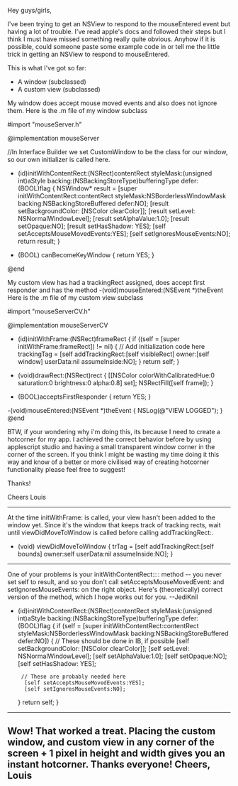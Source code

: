 

Hey guys/girls,

I've been trying to get an NSView to respond to the mouseEntered event but having a lot of trouble. I've read apple's docs and followed their steps but I think I must have missed something really quite obvious. Anyhow if it is possible, could someone paste some example code in or tell me the little trick in getting an NSView to respond to mouseEntered.

This is what I've got so far:


* A window (subclassed)
* A custom view (subclassed)


My window does accept mouse moved events and also does not ignore them.
Here is the .m file of my window subclass

    
#import "mouseServer.h"

@implementation mouseServer

//In Interface Builder we set CustomWindow to be the class for our window, so our own initializer is called here.
- (id)initWithContentRect:(NSRect)contentRect styleMask:(unsigned int)aStyle backing:(NSBackingStoreType)bufferingType defer:(BOOL)flag {
    NSWindow* result = [super initWithContentRect:contentRect styleMask:NSBorderlessWindowMask backing:NSBackingStoreBuffered defer:NO];
    [result setBackgroundColor: [NSColor clearColor]];
    [result setLevel: NSNormalWindowLevel];
    [result setAlphaValue:1.0];
    [result setOpaque:NO];
    [result setHasShadow: YES];
  	[self setAcceptsMouseMovedEvents:YES];
	[self setIgnoresMouseEvents:NO];
	return result;
}

- (BOOL) canBecomeKeyWindow
{
    return YES;
}

@end


My custom view has had a trackingRect assigned, does accept first responder and has the method -(void)mouseEntered:(NSEvent *)theEvent
Here is the .m file of my custom view subclass

    
#import "mouseServerCV.h"

@implementation mouseServerCV

- (id)initWithFrame:(NSRect)frameRect
{
	if ((self = [super initWithFrame:frameRect]) != nil) {
		// Add initialization code here
	trackingTag = [self addTrackingRect:[self visibleRect] owner:[self window] userData:nil assumeInside:NO];
	}
	return self;
}

- (void)drawRect:(NSRect)rect
{
[[NSColor colorWithCalibratedHue:0 saturation:0 brightness:0 alpha:0.8] set];
NSRectFill([self frame]);
}

- (BOOL)acceptsFirstResponder
{
return YES;
}

-(void)mouseEntered:(NSEvent *)theEvent
{
NSLog(@"VIEW LOGGED");
}
@end


BTW, if your wondering why i'm doing this, its because I need to create a hotcorner for my app. I achieved the correct behavior before by using applescript studio and having a small transparent window corner in the corner of the screen. If you think I might be wasting my time doing it this way and know of a better or more civilised way of creating hotcorner functionality please feel free to suggest!

Thanks!

Cheers
Louis

----

At the time     initWithFrame: is called,  your view hasn't been added to the window yet. Since it's the window that keeps track of tracking rects, wait until     viewDidMoveToWindow is called before calling     addTrackingRect:.

     
- (void) viewDidMoveToWindow {
	trTag = [self addTrackingRect:[self bounds]
				owner:self
				userData:nil
				assumeInside:NO];
}
 
----
One of your problems is your     initWithContentRect:::: method -- you never set     self to     result, and so you don't call     setAcceptsMouseMovedEvent: and     setIgnoresMouseEvents: on the right object. Here's (theoretically) correct version of the method, which I hope works out for you. --JediKnil
    
- (id)initWithContentRect:(NSRect)contentRect styleMask:(unsigned int)aStyle backing:(NSBackingStoreType)bufferingType defer:(BOOL)flag {
    if (self = [super initWithContentRect:contentRect styleMask:NSBorderlessWindowMask backing:NSBackingStoreBuffered defer:NO]) {
        // These should be done in IB, if possible
        [self setBackgroundColor: [NSColor clearColor]];
        [self setLevel: NSNormalWindowLevel];
        [self setAlphaValue:1.0];
        [self setOpaque:NO];
        [self setHasShadow: YES];

       // These are probably needed here
        [self setAcceptsMouseMovedEvents:YES];
        [self setIgnoresMouseEvents:NO];
    }
    return self;
}
 
----
Wow! That worked a treat. Placing the custom window, and custom view in any corner of the screen + 1 pixel in height and width gives you an instant hotcorner.
Thanks everyone!
Cheers, Louis
----

